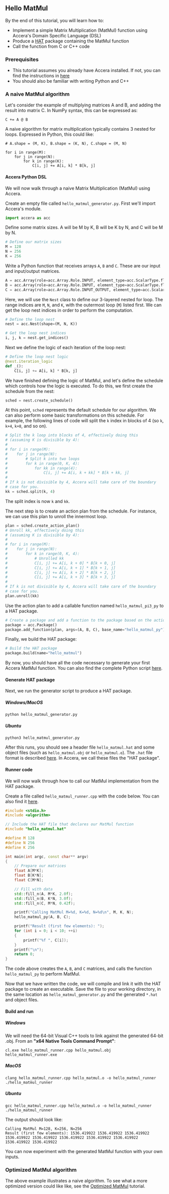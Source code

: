 ## Hello MatMul

By the end of this tutorial, you will learn how to:
* Implement a simple Matrix Multiplication (MatMul) function using Accera's Domain Specific Language (DSL)
* Produce a [HAT](https://github.com/microsoft/hat) package containing the MatMul function
* Call the function from C or C++ code

### Prerequisites

* This tutorial assumes you already have Accera installed. If not, you can find the instructions in [here](../Install/README.md)
* You should also be familiar with writing Python and C++

### A naive MatMul algorithm

Let's consider the example of multiplying matrices A and B, and adding the result into matrix C. In NumPy syntax, this can be expressed as:

```
C += A @ B
```

A naive algorithm for matrix multiplication typically contains 3 nested for loops. Expressed in Python, this could like:

```
# A.shape = (M, K), B.shape = (K, N), C.shape = (M, N)

for i in range(M):
    for j in range(N):
        for k in range(K):
            C[i, j] += A[i, k] * B[k, j]
```

#### Accera Python DSL

We will now walk through a naive Matrix Multiplication (MatMul) using Accera.

Create an empty file called `hello_matmul_generator.py`. First we'll import Accera's module.

```python
import accera as acc
```

Define some matrix sizes. A will be M by K, B will be K by N, and C will be M by N.

```python
# Define our matrix sizes
M = 128
N = 256
K = 256
```

Write a Python function that receives arrays `A`, `B` and `C`. These are our input and input/output matrices.

```python
A = acc.Array(role=acc.Array.Role.INPUT, element_type=acc.ScalarType.float32, shape=(M, K))
B = acc.Array(role=acc.Array.Role.INPUT, element_type=acc.ScalarType.float32, shape=(K, N))
C = acc.Array(role=acc.Array.Role.INPUT_OUTPUT, element_type=acc.ScalarType.float32, shape=(M, N))
```

Here, we will use the `Nest` class to define our 3-layered nested for loop. The range indices are `M`, `N`, and `K`, with the outermost loop (`M`) listed first. We can get the loop nest indices in order to perform the computation.

```python
# Define the loop nest
nest = acc.Nest(shape=(M, N, K))

# Get the loop nest indices
i, j, k = nest.get_indices()
```

Next we define the logic of each iteration of the loop nest:
```python
# Define the loop nest logic
@nest.iteration_logic
def _():
    C[i, j] += A[i, k] * B[k, j]
```

We have finished defining the logic of MatMul, and let's define the schedule which controls how the logic is executed. To do this, we first create the schedule from the nest:

```python
sched = nest.create_schedule()
```

At this point, `sched` represents the default schedule for our algorithm. We can also perform some basic transformations on this schedule. For example, the following lines of code will split the `k` index in blocks of 4 (so `k`, `k+4`, `k+8`, and so on).

```python
# Split the k loop into blocks of 4, effectively doing this
# (assuming K is divisible by 4):
#
# for i in range(M):
#    for j in range(N):
#        # Split k into two loops
#        for k in range(0, K, 4):
#            for kk in range(4):
#                C[i, j] += A[i, k + kk] * B[k + kk, j]
#
# If k is not divisible by 4, Accera will take care of the boundary
# case for you.
kk = sched.split(k, 4)
```

The split index is now `k` and `kk`.

The next step is to create an action plan from the schedule. For instance, we can use this plan to unroll the innermost loop.

```python
plan = sched.create_action_plan()
# Unroll kk, effectively doing this
# (assuming K is divisible by 4):
#
# for i in range(M):
#    for j in range(N):
#        for k in range(0, K, 4):
#            # Unrolled kk
#            C[i, j] += A[i, k + 0] * B[k + 0, j]
#            C[i, j] += A[i, k + 1] * B[k + 1, j]
#            C[i, j] += A[i, k + 2] * B[k + 2, j]
#            C[i, j] += A[i, k + 3] * B[k + 3, j]
#
# If k is not divisible by 4, Accera will take care of the boundary
# case for you.
plan.unroll(kk)
```

Use the action plan to add a callable function named `hello_matmul_pi3_py` to a HAT package.

```python
# Create a package and add a function to the package based on the action plan
package = acc.Package()
package.add_function(plan, args=(A, B, C), base_name="hello_matmul_py")
```

Finally, we build the HAT package:
```python
# Build the HAT package
package.build(name="hello_matmul")
```

By now, you should have all the code necessary to generate your first Accera MatMul function. You can also find the complete Python script [here](hello_matmul/hello_matmul_generator.py).

#### Generate HAT package

Next, we run the generator script to produce a HAT package.

##### Windows/MacOS

```shell
python hello_matmul_generator.py
```

##### Ubuntu

```shell
python3 hello_matmul_generator.py
```

After this runs, you should see a header file `hello_matmul.hat` and some object files (such as `hello_matmul.obj` or `hello_matmul.o`). The `.hat` file format is described [here](https://github.com/microsoft/hat). In Accera, we call these files the "HAT package".

#### Runner code

We will now walk through how to call our MatMul implementation from the HAT package.

Create a file called `hello_matmul_runner.cpp` with the code below. You can also find it [here](hello_matmul/hello_matmul_runner.cpp).

```cpp
#include <stdio.h>
#include <algorithm>

// Include the HAT file that declares our MatMul function
#include "hello_matmul.hat"

#define M 128
#define N 256
#define K 256

int main(int argc, const char** argv)
{
    // Prepare our matrices
    float A[M*K];
    float B[K*N];
    float C[M*N];

    // Fill with data
    std::fill_n(A, M*K, 2.0f);
    std::fill_n(B, K*N, 3.0f);
    std::fill_n(C, M*N, 0.42f);

    printf("Calling MatMul M=%d, K=%d, N=%d\n", M, K, N);
    hello_matmul_py(A, B, C);

    printf("Result (first few elements): ");
    for (int i = 0; i < 10; ++i)
    {
        printf("%f ", C[i]);
    }
    printf("\n");
    return 0;
}
```

The code above creates the `A`, `B`, and `C` matrices, and calls the function `hello_matmul_py` to perform MatMul.

Now that we have written the code, we will compile and link it with the HAT package to create an executable. Save the file to your working directory, in the same location as `hello_matmul_generator.py` and the generated `*.hat` and object files.

#### Build and run

##### Windows

We will need the 64-bit Visual C++ tools to link against the generated 64-bit .obj. From an __"x64 Native Tools Command Prompt"__:

```
cl.exe hello_matmul_runner.cpp hello_matmul.obj
hello_matmul_runner.exe
```

##### MacOS

```
clang hello_matmul_runner.cpp hello_matmul.o -o hello_matmul_runner
./hello_matmul_runner
```

##### Ubuntu

```
gcc hello_matmul_runner.cpp hello_matmul.o -o hello_matmul_runner
./hello_matmul_runner
```

The output should look like:

```
Calling MatMul M=128, K=256, N=256
Result (first few elements): 1536.419922 1536.419922 1536.419922 1536.419922 1536.419922 1536.419922 1536.419922 1536.419922 1536.419922 1536.419922
```

You can now experiment with the generated MatMul function with your own inputs.

### Optimized MatMul algorithm

The above example illustrates a naive algorithm. To see what a more optimized version could like like, see the [Optimized MatMul](./Optimized_MatMul.md) tutorial.
